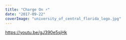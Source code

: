 ```yaml
---
title: "Charge On ⚡"
date: "2017-09-22"
coverImage: "university_of_central_florida_logo.jpg"
---
```


https://youtu.be/gJ390e5sjHk
